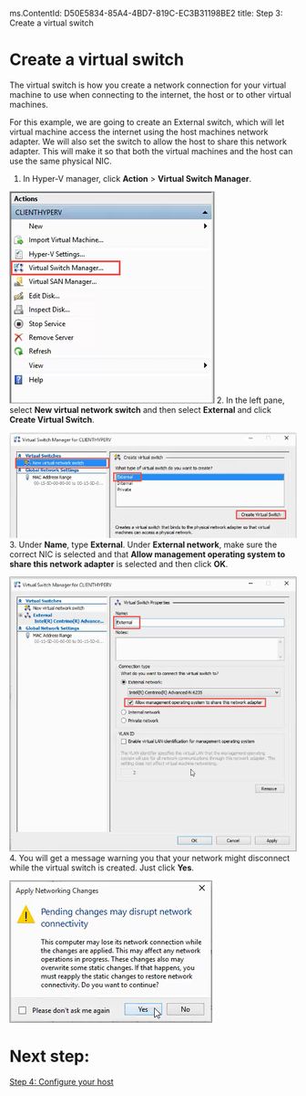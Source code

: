 ms.ContentId: D50E5834-85A4-4BD7-819C-EC3B31198BE2
title: Step 3: Create a virtual switch

# Create a virtual switch #

The virtual switch is how you create a network connection for your virtual machine to use when connecting to the internet, the host or to other virtual machines.

For this example, we are going to create an External switch, which will let virtual machine access the internet using the host machines network adapter. We will also set the switch to allow the host to share this network adapter. This will make it so that both the virtual machines and the host can use the same physical NIC.

1. In Hyper-V manager, click **Action** > **Virtual Switch Manager**.

  ![](media/virtual_switch_manager.png)
2. In the left pane, select **New virtual network switch** and then select **External** and click **Create Virtual Switch**.

  ![](media/new_switch.png)
3. Under **Name**, type **External**. Under **External network**, make sure the correct NIC is selected and that **Allow management operating system to share this network adapter** is selected and then click **OK**. 
  
  ![](media/share_nic.png)
4. You will get a message warning you that your network might disconnect while the virtual switch is created. Just click **Yes**.
  
  ![](media/network_warning.png)

# Next step: #
[Step 4: Configure your host](step4.md)